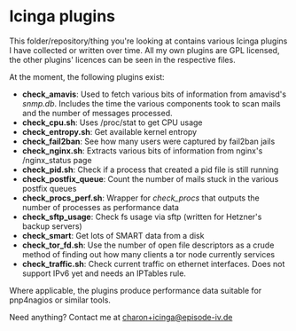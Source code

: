 Icinga plugins
==============

This folder/repository/thing you're looking at contains various Icinga plugins
I have collected or written over time. All my own plugins are GPL licensed,
the other plugins' licences can be seen in the respective files.

At the moment, the following plugins exist:

* **check_amavis**: Used to fetch various bits of information
   from amavisd's *snmp.db*. Includes the time the various
   components took to scan mails and the number of messages
   processed.
* **check_cpu.sh**: Uses /proc/stat to get CPU usage
* **check_entropy.sh**: Get available kernel entropy
* **check_fail2ban**: See how many users were captured
   by fail2ban jails
* **check_nginx.sh**: Extracts various bits of information
   from nginx's /nginx_status page
* **check_pid.sh**: Check if a process that created a
   pid file is still running
* **check_postfix_queue**: Count the number of mails
   stuck in the various postfix queues
* **check_procs_perf.sh**: Wrapper for *check_procs* that
   outputs the number of processes as performance data
* **check_sftp_usage**: Check fs usage via sftp (written for
   Hetzner's backup servers)
* **check_smart**: Get lots of SMART data from a disk
* **check_tor_fd.sh**: Use the number of open file descriptors
   as a crude method of finding out how many clients a tor node
   currently services
* **check_traffic.sh**: Check current traffic on ethernet interfaces.
   Does not support IPv6 yet and needs an IPTables rule.

Where applicable, the plugins produce performance data suitable
for pnp4nagios or similar tools.

Need anything? Contact me at charon+icinga@episode-iv.de
